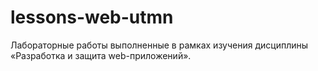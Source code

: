 # lessons-web-utmn
Лабораторные работы выполненные в рамках изучения дисциплины «Разработка и защита web-приложений».
